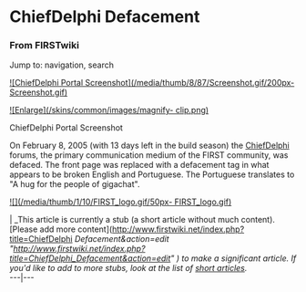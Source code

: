# ChiefDelphi Defacement

### From FIRSTwiki

Jump to: navigation, search

[![ChiefDelphi Portal Screenshot](/media/thumb/8/87/Screenshot.gif/200px-
Screenshot.gif)](Image:Screenshot.gif "ChiefDelphi Portal
Screenshot" )

[![Enlarge](/skins/common/images/magnify-
clip.png)](Image:Screenshot.gif "Enlarge" )

ChiefDelphi Portal Screenshot

On February 8, 2005 (with 13 days left in the build season) the
[ChiefDelphi](ChiefDelphi "ChiefDelphi" ) forums, the primary
communication medium of the FIRST community, was defaced. The front page was
replaced with a defacement tag in what appears to be broken English and
Portuguese. The Portuguese translates to "A hug for the people of gigachat".

[![](/media/thumb/1/10/FIRST_logo.gif/50px-
FIRST_logo.gif)](Image:FIRST_logo.gif "" )

|  _This article is currently a stub (a short article without much content).
[Please add more content](http://www.firstwiki.net/index.php?title=ChiefDelphi
_Defacement&action=edit
"http://www.firstwiki.net/index.php?title=ChiefDelphi_Defacement&action=edit"
) to make a significant article. If you'd like to add to more stubs, look at
the list of [short articles](Special:Shortpages
"Special:Shortpages" )._  
---|---  
  
